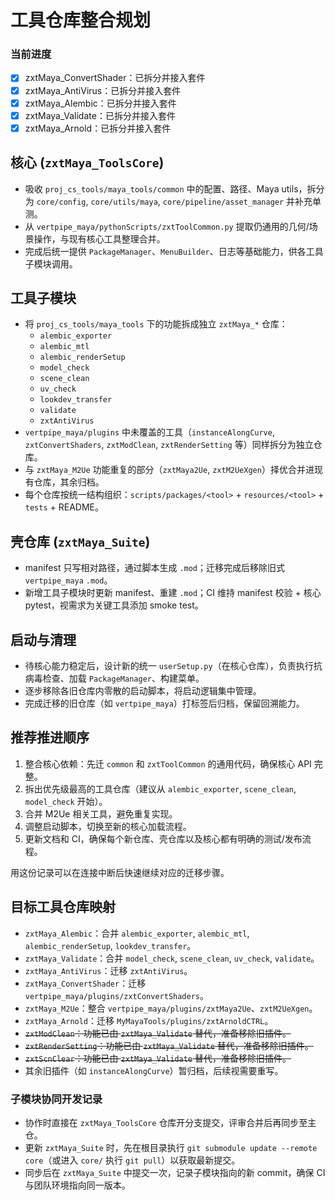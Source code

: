 # 工具仓库整合规划


### 当前进度

- [x] zxtMaya_ConvertShader：已拆分并接入套件
- [x] zxtMaya_AntiVirus：已拆分并接入套件
- [x] zxtMaya_Alembic：已拆分并接入套件
- [x] zxtMaya_Validate：已拆分并接入套件
- [x] zxtMaya_Arnold：已拆分并接入套件

## 核心 (`zxtMaya_ToolsCore`)
- 吸收 `proj_cs_tools/maya_tools/common` 中的配置、路径、Maya utils，拆分为 `core/config`, `core/utils/maya`, `core/pipeline/asset_manager` 并补充单测。
- 从 `vertpipe_maya/pythonScripts/zxtToolCommon.py` 提取仍通用的几何/场景操作，与现有核心工具整理合并。
- 完成后统一提供 `PackageManager`、`MenuBuilder`、日志等基础能力，供各工具子模块调用。

## 工具子模块
- 将 `proj_cs_tools/maya_tools` 下的功能拆成独立 `zxtMaya_*` 仓库：
  - `alembic_exporter`
  - `alembic_mtl`
  - `alembic_renderSetup`
  - `model_check`
  - `scene_clean`
  - `uv_check`
  - `lookdev_transfer`
  - `validate`
  - `zxtAntiVirus`
- `vertpipe_maya/plugins` 中未覆盖的工具（`instanceAlongCurve`, `zxtConvertShaders`, `zxtModClean`, `zxtRenderSetting` 等）同样拆分为独立仓库。
- 与 `zxtMaya_M2Ue` 功能重复的部分（`zxtMaya2Ue`, `zxtM2UeXgen`）择优合并进现有仓库，其余归档。
- 每个仓库按统一结构组织：`scripts/packages/<tool>` + `resources/<tool>` + `tests` + README。

## 壳仓库 (`zxtMaya_Suite`)
- manifest 只写相对路径，通过脚本生成 `.mod`；迁移完成后移除旧式 `vertpipe_maya` `.mod`。
- 新增工具子模块时更新 manifest、重建 `.mod`；CI 维持 manifest 校验 + 核心 pytest，视需求为关键工具添加 smoke test。

## 启动与清理
- 待核心能力稳定后，设计新的统一 `userSetup.py`（在核心仓库），负责执行抗病毒检查、加载 `PackageManager`、构建菜单。
- 逐步移除各旧仓库内零散的启动脚本，将启动逻辑集中管理。
- 完成迁移的旧仓库（如 `vertpipe_maya`）打标签后归档，保留回溯能力。

## 推荐推进顺序
1. 整合核心依赖：先迁 `common` 和 `zxtToolCommon` 的通用代码，确保核心 API 完整。
2. 拆出优先级最高的工具仓库（建议从 `alembic_exporter`, `scene_clean`, `model_check` 开始）。
3. 合并 M2Ue 相关工具，避免重复实现。
4. 调整启动脚本，切换至新的核心加载流程。
5. 更新文档和 CI，确保每个新仓库、壳仓库以及核心都有明确的测试/发布流程。

用这份记录可以在连接中断后快速继续对应的迁移步骤。

## 目标工具仓库映射
- `zxtMaya_Alembic`：合并 `alembic_exporter`, `alembic_mtl`, `alembic_renderSetup`, `lookdev_transfer`。
- `zxtMaya_Validate`：合并 `model_check`, `scene_clean`, `uv_check`, `validate`。
- `zxtMaya_AntiVirus`：迁移 `zxtAntiVirus`。
- `zxtMaya_ConvertShader`：迁移 `vertpipe_maya/plugins/zxtConvertShaders`。
- `zxtMaya_M2Ue`：整合 `vertpipe_maya/plugins/zxtMaya2Ue`、`zxtM2UeXgen`。
- `zxtMaya_Arnold`：迁移 `MyMayaTools/plugins/zxtArnoldCTRL`。
- ~~`zxtModClean`：功能已由 `zxtMaya_Validate` 替代，准备移除旧插件。~~
- ~~`zxtRenderSetting`：功能已由 `zxtMaya_Validate` 替代，准备移除旧插件。~~
- ~~`zxtScnClear`：功能已由 `zxtMaya_Validate` 替代，准备移除旧插件。~~
- 其余旧插件（如 `instanceAlongCurve`）暂归档，后续视需要重写。


### 子模块协同开发记录
- 协作时直接在 `zxtMaya_ToolsCore` 仓库开分支提交，评审合并后再同步至主仓。
- 更新 `zxtMaya_Suite` 时，先在根目录执行 `git submodule update --remote core`（或进入 `core/` 执行 `git pull`）以获取最新提交。
- 同步后在 `zxtMaya_Suite` 中提交一次，记录子模块指向的新 commit，确保 CI 与团队环境指向同一版本。
